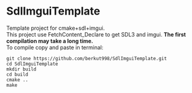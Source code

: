 # SdlImguiTemplate
Template project for cmake+sdl+imgui.\
This project use FetchContent_Declare to get SDL3 and imgui.
**The first compilation may take a long time.**\
To compile copy and paste in terminal:
```
git clone https://github.com/berkut998/SdlImguiTemplate.git
cd SdlImguiTemplate
mkdir build
cd build 
cmake ..
make
```
